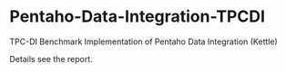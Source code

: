 # Pentaho-Data-Integration-TPCDI
TPC-DI Benchmark Implementation of Pentaho Data Integration (Kettle)

Details see the report.
